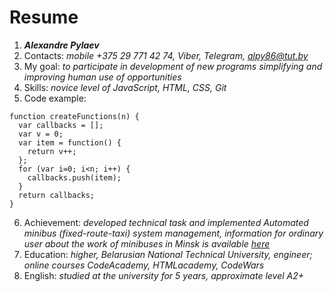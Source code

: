 # Resume
1.	_**Alexandre Pylaev**_
2.	Contacts: *mobile +375 29 771 42 74, Viber, Telegram, alpy86@tut.by*
3.	My goal: *to participate in development of new programs simplifying and improving human use of opportunities*
4.	Skills: *novice level of JavaScript, HTML, CSS, Git*
5.	Code example: 
```
function createFunctions(n) {
  var callbacks = [];
  var v = 0;
  var item = function() {
    return v++;
  };
  for (var i=0; i<n; i++) {
    callbacks.push(item);
  }
  return callbacks;
}
```
6.	Achievement: *developed technical task and implemented Automated minibus (fixed-route-taxi) system  management, information for ordinary user about the work of minibuses in Minsk is available [here](https://gusts.minsk.by/routetaxi)*
7.	Education: *higher, Belarusian National Technical University, engineer; online courses CodeAcademy, HTMLacademy, CodeWars*
8.	English: *studied at the university for 5 years, approximate level A2+*